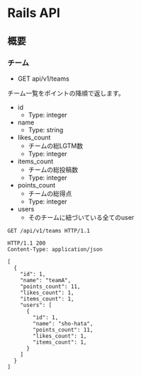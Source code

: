 # Rails API
## 概要
### チーム
- GET api/v1/teams

チーム一覧をポイントの降順で返します。
- id
  - Type: integer
- name
  - Type: string
- likes_count
  - チームの総LGTM数
  - Type: integer
- items_count
  - チームの総投稿数
  - Type: integer
- points_count
  - チームの総得点
  - Type: integer
- users
  - そのチームに紐づいている全てのuser
```
GET /api/v1/teams HTTP/1.1
```
```
HTTP/1.1 200
Content-Type: application/json

[
  {
    "id": 1,
    "name": "teamA",
    "points_count": 11,
    "likes_count": 1,
    "items_count": 1,
    "users": [
      {
        "id": 1,
        "name": "sho-hata",
        "points_count": 11,
        "likes_count": 1,
        "items_count": 1,
      }
    ]
  }
]
```
